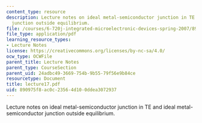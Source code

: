 ```yaml
---
content_type: resource
description: Lecture notes on ideal metal-semiconductor junction in TE and ideal metal-semiconductor
  junction outside equilibrium.
file: /courses/6-720j-integrated-microelectronic-devices-spring-2007/890975f8ac0c23564d100ddea3072937_lecture17.pdf
file_type: application/pdf
learning_resource_types:
- Lecture Notes
license: https://creativecommons.org/licenses/by-nc-sa/4.0/
ocw_type: OCWFile
parent_title: Lecture Notes
parent_type: CourseSection
parent_uid: 24adbc49-3669-754b-9b55-79f56e9b84ce
resourcetype: Document
title: lecture17.pdf
uid: 890975f8-ac0c-2356-4d10-0ddea3072937
---
```

Lecture notes on ideal metal-semiconductor junction in TE and ideal metal-semiconductor junction outside equilibrium.